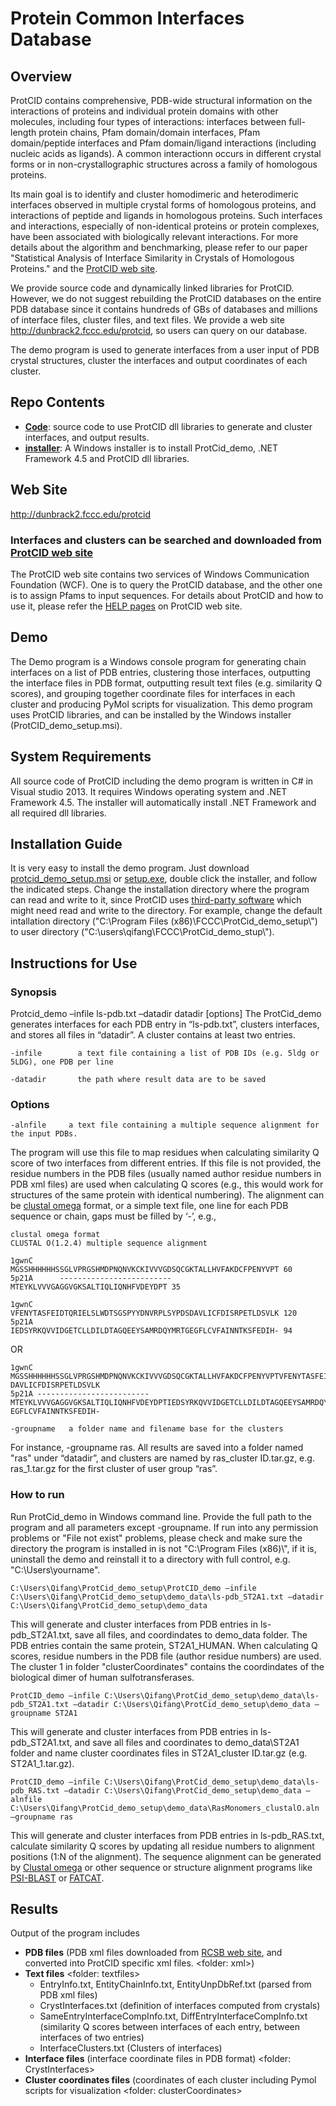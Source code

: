 # Protein Common Interfaces Database

## Overview
ProtCID contains comprehensive, PDB-wide structural information on the interactions of proteins and individual protein domains with other molecules, including four types of interactions: interfaces between full-length protein chains, Pfam domain/domain interfaces, Pfam domain/peptide interfaces and Pfam domain/ligand interactions (including nucleic acids as ligands). A common interactionn occurs in different crystal forms or in non-crystallographic structures across a family of homologous proteins.

Its main goal is to identify and cluster homodimeric and heterodimeric interfaces observed in multiple crystal forms of homologous proteins, and interactions of peptide and ligands in homologous proteins. Such interfaces and interactions, especially of non-identical proteins or protein complexes, have been associated with biologically relevant interactions. For more details about the algorithm and benchmarking, please refer to our paper "Statistical Analysis of Interface Similarity in Crystals of Homologous Proteins." and the [ProtCID web site](http://dunbrack2.fccc.edu/ProtCiD).

We provide source code and dynamically linked libraries for ProtCID. However, we do not suggest rebuilding the ProtCID databases on the entire PDB database since it contains hundreds of GBs of databases and millions of interface files, cluster files, and text files. We provide a web site http://dunbrack2.fccc.edu/protcid, so users can query on our database.

The demo program is used to generate interfaces from a user input of PDB crystal structures, cluster the interfaces and output coordinates of each cluster.

## Repo Contents
-	[**Code**](httpshttps://github.com/DunbrackLab/ProtCID_demo/ProtCid_demo): source code to use ProtCID dll libraries to generate and cluster interfaces, and output results.
-	[**installer**](httpshttps://github.com/DunbrackLab/ProtCID_demo/ProtCid_demo_setup): A Windows installer is to install ProtCid_demo, .NET Framework 4.5 and ProtCID dll libraries. 

## Web Site
http://dunbrack2.fccc.edu/protcid
### Interfaces and clusters can be searched and downloaded from [ProtCID web site](http://dunbrack2.fccc.edu/protcid)
The ProtCID web site contains two services of Windows Communication Foundation (WCF). One is to query the ProtCID database, and the other one is to assign Pfams to input sequences. For details about ProtCID and how to use it, please refer the [HELP pages](http://dunbrack2.fccc.edu/ProtCiD/Help/Help.aspx) on ProtCID web site. 

## Demo
The Demo program is a Windows console program for generating chain interfaces on a list of PDB entries, clustering those interfaces, outputting the interface files in PDB format, outputting result text files (e.g. similarity Q scores), and grouping together coordinate files for interfaces in each cluster and producing PyMol scripts for visualization. 
This demo program uses ProtCID libraries, and can be installed by the Windows installer (ProtCID_demo_setup.msi).    

## System Requirements
All source code of ProtCID including the demo program is written in C# in Visual studio 2013. It requires Windows operating system and .NET Framework 4.5. The installer will automatically install .NET Framework and all required dll libraries. 

## Installation Guide
It is very easy to install the demo program. Just download [protcid_demo_setup.msi](https://github.com/DunbrackLab/ProtCID_demo/tree/master/ProtCid_demo_setup/Release) 
or [setup.exe](https://github.com/DunbrackLab/ProtCID_demo/tree/master/ProtCid_demo_setup/Release), double click the installer, and follow the indicated steps. Change the installation directory where the program can read and write to it, since ProtCID uses [third-party software](https://github.com/DunbrackLab/ProtCID_demo/tree/master/ProtCid_demo_setup/Release/tools) which might need read and write to the directory. For example, change the default intallation directory ("C:\Program Files (x86)\FCCC\ProtCid_demo_setup\\") to user directory ("C:\users\qifang\FCCC\ProtCid_demo_stup\\").

## Instructions for Use

### Synopsis
Protcid_demo –infile ls-pdb.txt –datadir datadir [options]
The ProtCid_demo generates interfaces for each PDB entry in “ls-pdb.txt”, clusters interfaces, and stores all files in “datadir”. A cluster contains at least two entries. 
```
-infile        a text file containing a list of PDB IDs (e.g. 5ldg or 5LDG), one PDB per line 
```  
```
-datadir       the path where result data are to be saved
```

### Options
```
-alnfile     a text file containing a multiple sequence alignment for the input PDBs. 
```
The program will use this file to map residues when calculating similarity Q score of two interfaces from different entries. If this file is not provided, the residue numbers in the PDB files (usually named author residue numbers in PDB xml files) are used when calculating Q scores (e.g., this would work for structures of the same protein with identical numbering). The alignment can be [clustal omega](https://www.ebi.ac.uk/Tools/msa/clustalo/) format, or a simple text file, one line for each PDB sequence or chain, gaps must be filled by ‘-’, e.g., 
    
```
clustal omega format
CLUSTAL O(1.2.4) multiple sequence alignment
        
1gwnC      MGSSHHHHHHSSGLVPRGSHMDPNQNVKCKIVVVGDSQCGKTALLHVFAKDCFPENYVPT	60
5p21A      -------------------------MTEYKLVVVGAGGVGKSALTIQLIQNHFVDEYDPT	35                                                                                  

1gwnC      VFENYTASFEIDTQRIELSLWDTSGSPYYDNVRPLSYPDSDAVLICFDISRPETLDSVLK	120
5p21A      IEDSYRKQVVIDGETCLLDILDTAGQEEYSAMRDQYMRTGEGFLCVFAINNTKSFEDIH-	94        
```         
OR        
```
1gwnC MGSSHHHHHHSSGLVPRGSHMDPNQNVKCKIVVVGDSQCGKTALLHVFAKDCFPENYVPTVFENYTASFEIDTQRIELSLWDTSGSPYYDNVRPLSYPDS DAVLICFDISRPETLDSVLK
5p21A -------------------------MTEYKLVVVGAGGVGKSALTIQLIQNHFVDEYDPTIEDSYRKQVVIDGETCLLDILDTAGQEEYSAMRDQYMRTG EGFLCVFAINNTKSFEDIH- 
```
```
-groupname   a folder name and filename base for the clusters 
```
For instance, -groupname ras. All results are saved into a folder named "ras" under “datadir”, and clusters are named by ras_cluster ID.tar.gz, e.g. ras_1.tar.gz for the first cluster of user group “ras”. 

### How to run 
Run ProtCid_demo in Windows command line. Provide the full path to the program and all parameters except -groupname. If run into any permission problems or "File not exist" problems, please check and make sure the directory the program is installed in is not "C:\Program Files (x86)\\", if it is, uninstall the demo and reinstall it to a directory with full control, e.g. "C:\Users\yourname".
```
C:\Users\Qifang\ProtCid_demo_setup\ProtCID_demo –infile C:\Users\Qifang\ProtCid_demo_setup\demo_data\ls-pdb_ST2A1.txt –datadir C:\Users\Qifang\ProtCid_demo_setup\demo_data 
```
This will generate and cluster interfaces from PDB entries in ls-pdb_ST2A1.txt, save all files, and coordindates to demo_data folder. The PDB entries contain the same protein, ST2A1_HUMAN. When calculating Q scores, residue numbers in the PDB file (author residue numbers) are used. The cluster 1 in folder "clusterCoordinates" contains the coordindates of the biological dimer of human sulfotransferases. 
```
ProtCID_demo –infile C:\Users\Qifang\ProtCid_demo_setup\demo_data\ls-pdb_ST2A1.txt –datadir C:\Users\Qifang\ProtCid_demo_setup\demo_data –groupname ST2A1
```
This will generate and cluster interfaces from PDB entries in ls-pdb_ST2A1.txt, and save all files and coordinates to demo_data\ST2A1 folder and name cluster coordinates files in ST2A1_cluster ID.tar.gz (e.g. ST2A1_1.tar.gz).
```
ProtCID_demo –infile C:\Users\Qifang\ProtCid_demo_setup\demo_data\ls-pdb_RAS.txt –datadir C:\Users\Qifang\ProtCid_demo_setup\demo_data –alnfile C:\Users\Qifang\ProtCid_demo_setup\demo_data\RasMonomers_clustalO.aln –groupname ras
```
This will generate and cluster interfaces from PDB entries in ls-pdb_RAS.txt, calculate similarity Q scores by updating all residue numbers to alignment positions (1:N of the alignment). The sequence alignment can be generated by [Clustal omega](https://www.ebi.ac.uk/Tools/msa/clustalo/) or  other sequence or structure alignment programs like [PSI-BLAST]( https://blast.ncbi.nlm.nih.gov/Blast.cgi?CMD=Web&PAGE_TYPE=BlastDocs&DOC_TYPE=Download) or [FATCAT](http://fatcat.sanfordburnham.org/). 

## Results
Output of the program includes
- **PDB files** (PDB xml files downloaded from [RCSB web site](https://www.rcsb.org/), and converted into ProtCID specific xml files. <folder: xml>)
- **Text files** <folder: textfiles>
   - EntryInfo.txt, EntityChainInfo.txt, EntityUnpDbRef.txt (parsed from PDB xml files)
   - CrystInterfaces.txt (definition of interfaces computed from crystals)
   - SameEntryInterfaceCompInfo.txt, DiffEntryInterfaceCompInfo.txt (similarity Q scores between interfaces of each entry, between interfaces of two entries)
    - InterfaceClusters.txt (Clusters of interfaces)
- **Interface files** (interface coordinate files in PDB format) <folder: CrystInterfaces>
- **Cluster coordinates files**  (coordinates of each cluster including Pymol scripts for visualization <folder: clusterCoordinates>


